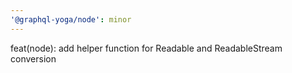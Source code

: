 ```yaml
---
'@graphql-yoga/node': minor
---
```


feat(node): add helper function for Readable and ReadableStream conversion
